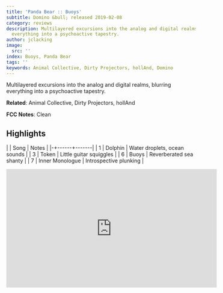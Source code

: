 ```yaml
---
title: 'Panda Bear :: Buoys'
subtitle: Domino &bull; released 2019-02-08
category: reviews
description: Multilayered excursions into the analog and digital realms, blurring
  everything into a psychoactive tapestry.
author: jclacking
image:
  src: ''
index: Buoys, Panda Bear
tags: ''
keywords: Animal Collective, Dirty Projectors, hollAnd, Domino
---
```

Multilayered excursions into the analog and digital realms, blurring everything into a psychoactive tapestry.<!--more-->

**Related**: Animal Collective, Dirty Projectors, hollAnd

**FCC Notes**: Clean

## Highlights

| | Song | Notes |
|-+------+-------|
| 1 | Dolphin | Water droplets, ocean sounds |
| 3 | Token | Little guitar squiggles |
| 6 | Buoys | Reverberated sea shanty |
| 7 | Inner Monologue | Introspective plunking |

<div class="tlo-detail-video"><iframe width="560" height="315" src="https://www.youtube.com/embed/JYAcAv0NBh8" frameborder="0" allow="autoplay; encrypted-media" allowfullscreen></iframe></div>

